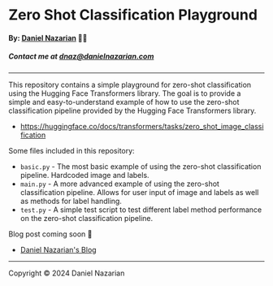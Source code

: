 # Zero Shot Classification Playground
#### By: [Daniel Nazarian](https://www.danielnazarian.com) 🐧👹
##### Contact me at <dnaz@danielnazarian.com>

---

This repository contains a simple playground for zero-shot classification using the Hugging Face Transformers library. The goal is to provide a simple and easy-to-understand example of how to use the zero-shot classification pipeline provided by the Hugging Face Transformers library.
- https://huggingface.co/docs/transformers/tasks/zero_shot_image_classification


Some files included in this repository:
- `basic.py` - The most basic example of using the zero-shot classification pipeline. Hardcoded image and labels.
- `main.py` - A more advanced example of using the zero-shot classification pipeline. Allows for user input of image and labels as well as methods for label handling.
- `test.py` - A simple test script to test different label method performance on the zero-shot classification pipeline.


Blog post coming soon 👀
- [Daniel Nazarian's Blog](https://blog.danielnazarian.com/)


---
Copyright © 2024 Daniel Nazarian